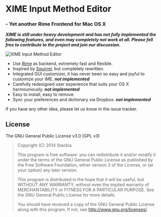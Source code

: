 # XIME Input Method Editor
### - Yet another Rime Frontend for Mac OS X

***XIME is still under heavy development and has not fully implemented the following features, and even may completely not work at all. Please fell free to contribute to the project and join our discussion.***

![XIME Input Method Editor][1]

* Use [Rime][2] as backend, extremely fast and flexible.
* Inspired by [Squirrel][3], but completely rewritten.
* Integrated GUI customizer, it has never been so easy and joyful to customize your IME. ***not implemented***
* Carefully redesigned user experience that suits your OS X harmouniously. ***not implemented***
* Easy to install, easy to remove.
* Sync your preferences and dictionary via Dropbox. ***not implemented***

If you have any other idea, please let us know in the issue tracker.

## License
The GNU General Public License v3.0 (GPL v3)

>Copyright (C) 2014 Stackia
> 
>This program is free software: you can redistribute it and/or modify it under the terms of the GNU General Public License as published by the Free Software Foundation, either version 3 of the License, or (at your option) any later version.
> 
>This program is distributed in the hope that it will be useful, but WITHOUT ANY WARRANTY; without even the implied warranty of MERCHANTABILITY or FITNESS FOR A PARTICULAR PURPOSE.  See the GNU General Public License for more details.
> 
>You should have received a copy of the GNU General Public License along with this program.  If not, see <http://www.gnu.org/licenses/>.


[1]: http://i.imgur.com/EzblWGM.png
[2]: https://github.com/lotem/librime
[3]: https://github.com/lotem/squirrel